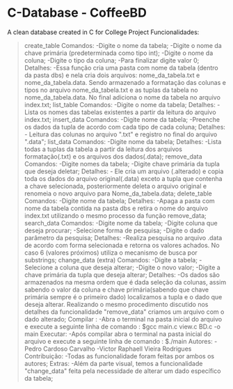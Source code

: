 # C-Database - CoffeeBD
A clean database created in C for College Project
Funcionalidades:
   > create_table
       Comandos:
           -Digite o nome da tabela;
           -Digite o nome da chave primária (predeterminada como tipo int);
           -Digite o nome da coluna;
           -Digite o tipo da coluna;
           -Para finalizar digite valor 0;
       Detalhes:
           -Essa função cria uma pasta com nome da tabela (dentro da pasta dbs) e nela cria dois arquivos: nome_da_tabela.txt e nome_da_tabela.data. Sendo armazenado a formatação das colunas e tipos no arquivo nome_da_tabela.txt e as tuplas da tabela no nome_da_tabela.data. No final adiciona o nome da tabela no arquivo index.txt;
   > list_table
       Comandos:
           -Digite o nome da tabela;
       Detalhes:
           -Lista os nomes das tabelas existentes a partir da leitura do arquivo index.txt;
   > insert_data
       Comandos:
           -Digite nome da tabela;
           -Preenche os dados da tupla de acordo com cada tipo de cada coluna;
       Detalhes:
           - Leitura das colunas no arquivo ".txt" e registro no final do arquivo ".data";
   > list_data
       Comandos:
           -Digite nome da tabela;
       Detalhes:
           -Lista todas a tuplas da tabela a partir da leitura dos arquivos formatação(.txt) e os arquivos dos dados(.data);
   > remove_data
       Comandos:
           -Digite nomes da tabela;
           -Digite chave primária da tupla que deseja deletar;
       Detalhes:
           - Ele cria um arquivo (.alterado) e copia toda os dados do arquivo original(.data) exceto a tupla que contenha a chave selecionada, posteriormente deleta o arquivo original e renomeia o novo arquivo para Nome_da_tabela.data;
   > delete_table
       Comandos:
           -Digite nome da tabela;
       Detalhes:
           -Apaga a pasta com nome da tabela contida na pasta dbs e retira o nome do arquivo index.txt utilizando o mesmo processo da função remove_data;
   > search_data
       Comandos:
           -Digite nome da tabela;
           -Digite coluna que deseja procurar;
           -Selecione forma de pesquisa;
           -Digite o dado parâmetro da pesquisa;
       Detalhes:
           -Realiza pesquisa no arquivo .data de acordo com forma selecionada e retorna os valores achados. No caso 6 (valores próximos) utiliza o mecanismo de busca por substrings;
   > change_data (extra)
       Comandos:
           -Digite a tabela;
           -Selecione a coluna que deseja alterar;
           -Digite o novo valor;
           -Digite a chave primária da tupla que deseja alterar;
       Detalhes:
           -Os dados são armazenados na mesma ordem que é dada seleção da colunas, assim sabendo o valor da coluna e chave primária(sabendo que chave primária sempre é o primeiro dado) localizamos a tupla e o dado que deseja alterar. Realizando o mesmo procedimento discutido nos detalhes da funcionalidade "remove_data" criamos um arquivo com o dado alterado;
Compilar :
   -Abra o terminal na pasta inicial do arquivo e execute a seguinte linha de comando :
       $gcc main.c view.c BD.c -o main
Executar:
   -Após compilar abra o terminal na pasta inicial do arquivo e execute a seguinte linha de comando :
       $./main
Autores:
   -Pedro Cardoso Carvalho
   -Victor Raphaell Vieira Rodrigues
Contribuição:
   -Todas as funcionalidade foram feitas por ambos os autores;
Extras:
   -Além da parte visual, temos a funcionalidade "change_data" feita pela necessidade de alterar um dado específico da tabela;
